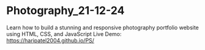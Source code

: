# Photography_21-12-24
Learn how to build a stunning and responsive photography portfolio website using HTML, CSS, and JavaScript
Live Demo: https://haripatel2004.github.io/PS/
